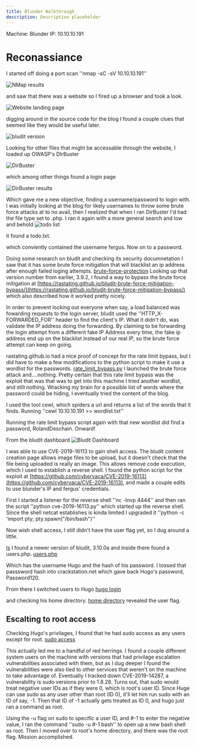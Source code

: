 ```yaml
---
title: Blunder Walkthrough
description: Description placeholder
---
```


Machine: Blunder
IP: 10.10.10.191

# Reconassiance

I started off doing a port scan ''nmap -sC -sV 10.10.10.191''

![NMap results](/images/blunder/nmap.jpg)

and saw that there was a website so I fired up a browser and took a look.

![Website landing page](/images/blunder/website.jpg)

digging around in the source code for the blog I found a couple clues that seemed like they would be useful later.

![bludit version](/images/blunder/version.jpg)

Looking for other files that might be accessable through the website, I loaded up OWASP's DIrBuster

![DirBuster](/images/blunder/dirbuster.jpg)

which among other things found a login page

![DirBuster results](/images/blunder/dirbuster_results.jpg)

Which gave me a new objective, finding a username/password to login with. I was initially looking at the blog for likely usernames to throw some brute force attacks at to no avail, then I realized that when I ran DirBuster I'd had the file type set to .php. I ran it again with a more general search and low and behold
![todo list](/images/blunder/todo.jpg)

it found a todo.txt.

which conviently contained the username fergus. Now on to a password.

Doing some research on bludit and checking its security documnetation I saw that it has some brute force mitigation that will blacklist an ip address after enough failed loging attempts. [brute-force-protection](https://docs.bludit.com/en/security/brute-force-protection) Looking up that version number from earlier, 3.9.2, I found a way to bypass the brute force mitigation at [https://rastating.github.io/bludit-brute-force-mitigation-bypass/](https://rastating.github.io/bludit-brute-force-mitigation-bypass/) which also described how it worked pretty nicely.

In order to prevent locking out everyone when say, a load balanced was fowarding requests to the login server, bludit used the ''HTTP_X-FORWARDED_FOR'' header to find the client's IP. What it didn't do, was validate the IP address doing the forwarding. By claiming to be forwarding the login attempt from a different fake IP Address every time, the fake ip address end up on the blacklist instead of our real IP, so the brute force attempt can keep on going.

rastating.github.io had a nice proof of concept for the rate limit bypass, but I did have to make a few modifications to the python script to make it use a wordlist for the passwords. [rate_limit_bypass.py](https://github.com/lithrion/htb_scripts/blob/main/blunder/rate_limit_bypass.py) I launched the brute force attack and....nothing. Pretty certain that this rate limit bypass was the exploit that was that was to get into this machine I tried another wordlist, and still nothing. Wracking my brain for a possible list of words where the password could be hiding, I eventually tried the content of the blog.

I used the tool cewl, which spiders a url and returns a list of the words that it finds. Running ''cewl 10.10.10.191 >> wordlist.txt''

Running the rate limit bypass script again with that new wordlist did find a password, RolandDeschain. Onward!

From the bludit dashboard
![Bludit Dashboard](/images/blunder/dashboard.jpg)

I was able to use CVE-2019-16113 to gain shell access. The bludit content creation page allows image files to be upload, but it doesn't check that the file being uploaded is really an image. This allows remove code execution, which I used to establish a reverse shell. I found the python script for the exploit at [https://github.com/cybervaca/CVE-2019-16113](https://github.com/cybervaca/CVE-2019-16113), and made a couple edits to use blunder's IP and fergus' credentials.

First I started a listener for the reverse shell 
''nc -lnvp 4444''
and then ran the script
''python cve-2019-16113.py''
which started up the reverse shell. Since the shell netcat establishes is kinda limited I upgraded it
''python -c 'import pty; pty.spawn("/bin/bash")''

Now wish shell access, I still didn't have the user flag yet, so I dug around a little.

[ls](/images/blunder/ls.jpg)
I found a newer version of bludit, 3.10.0a and inside there found a users.php.
[users.php](/images/blunder/users.jpg)

Which has the username Hugo and the hash of his password. I tossed that passsword hash into crackstation.net which gave back Hugo's password, Password120.

From there I switched users to Hugo
[hugo login](/images/blunder/hugo.jpg)

and checking his home directory.
[home directory](/images/blunder/home.jpg)
revealed the user flag.

## Escalting to root access

Checking Hugo's privilages, I found that he had sudo access as any users except for root.
[sudo access](/images/blunder/sudo.jpg)

This actually led me to a handful of red herrings. I found a couple different system users on the machine with versions that had privilage escalation vulnerabilities associated with them, but as I dug deeper I found the vulnerabilities were also tied to other services that weren't on the machine to take advantage of. Eventually I tracked down CVE-2019-14287, a vulnerability is sudo versions prior to 1.8.28. Turns out, that sudo would treat negative user IDs as if they were 0, which is root's user ID. Since Huge can use sudo as any user other than root (ID 0), it'll let him run sudo with an ID of say, -1. Then that ID of -1 actually gets treated as ID 0, and hugo just ran a command as root.

Using the -u flag on sudo to specific a user ID, and \#-1 to enter the negative value, I ran the command
''sudo -u \#-1 bash''
to open up a new bash shell as root. Then I moved over to root's home directory, and there was the root flag. Mission accomplished.





